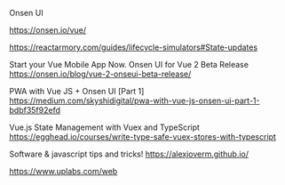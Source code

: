 Onsen UI

https://onsen.io/vue/

https://reactarmory.com/guides/lifecycle-simulators#State-updates

Start your Vue Mobile App Now. Onsen UI for Vue 2 Beta Release
https://onsen.io/blog/vue-2-onseui-beta-release/

PWA with Vue JS + Onsen UI [Part 1] 
https://medium.com/skyshidigital/pwa-with-vue-js-onsen-ui-part-1-bdbf35f92efd



Vue.js State Management with Vuex and TypeScript
https://egghead.io/courses/write-type-safe-vuex-stores-with-typescript

Software & javascript tips and tricks!
https://alexjoverm.github.io/


https://www.uplabs.com/web


















